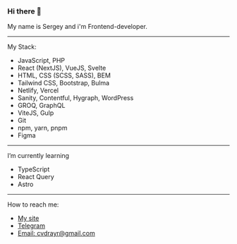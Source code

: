 ### Hi there 👋

My name is Sergey and i'm Frontend-developer.

---

My Stack:

- JavaScript, PHP
- React (NextJS), VueJS, Svelte
- HTML, CSS (SCSS, SASS), BEM
- Tailwind CSS, Bootstrap, Bulma
- Netlify, Vercel
- Sanity, Contentful, Hygraph, WordPress
- GROQ, GraphQL
- ViteJS, Gulp
- Git
- npm, yarn, pnpm
- Figma

---

I’m currently learning

- TypeScript
- React Query
- Astro

---

How to reach me:

- [My site](https://sawwweb.netlify.app 'My site')
- [Telegram](https://t.me/sawwweb 'Telegram')
- [Email: cvdrayr@gmail.com](https://mailto:cvdrayr@gmail.com 'Email')

